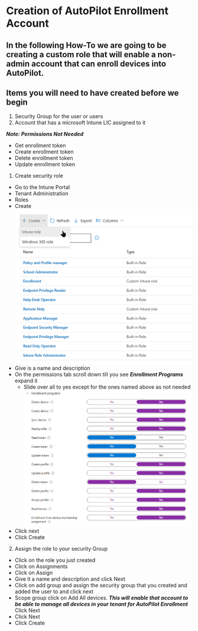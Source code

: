 # Creation of AutoPilot Enrollment Account

## In the following How-To we are going to be creating a custom role that will enable a non-admin account that can enroll devices into AutoPilot. 

## Items you will need to have created before we begin

1. Security Group for the user or users
2. Account that has a microsoft Intune LIC assigned to it

***Note: Permissions Not Needed***
- Get enrollment token
- Create enrollment token
- Delete enrollment token
- Update enrollment token


1. Create security role
 - Go to the Intune Portal
 - Tenant Administration
 - Roles
 - Create
 ![alt text](./Assets/1.png)
 - Give is a name and description
 - On the permissions tab scroll down till you see ***Enrollment Programs*** expand it
    - Slide over all to yes except for the ones named above as not needed
    ![alt text](image.png)
 - Click next
 - Click Create
2. Assign the role to your security Group
 - Click on the role you just created
 - Click on Assignments
 - Click on Assign
 - Give it a name and description and click Next
 - Click on add group and assign the security group that you created and added the user to and click next
 - Scope group click on Add All devices. ***This will enable that account to be able to manage all devices in your tenant for AutoPilot Enrollment*** Click Next
 - Click Next
 - Click Create




